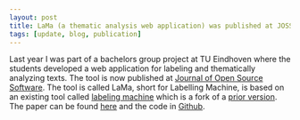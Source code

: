 ```yaml
---
layout: post
title: LaMa (a thematic analysis web application) was published at JOSS (Journal of Open Source Software)  🎉
tags: [update, blog, publication]
---
```


Last year I was part of a bachelors group project at TU Eindhoven where the students developed a web application for labeling and thematically analyzing texts. The tool is now published at [Journal of Open Source Software](https://joss.theoj.org/). The tool is called LaMa, short for Labelling Machine, is based on an existing tool called [labeling machine](https://github.com/muctadir/labeling-machine) which is a fork of a [prior version](https://github.com/emadpres/labeling-machine). The paper can be found [here](https://doi.org/10.21105/joss.05135) and the code in [Github](https://github.com/muctadir/lama).
